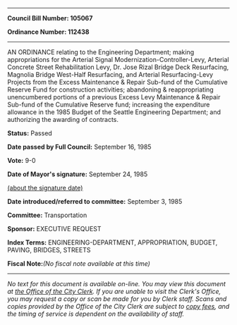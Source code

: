 

********

**Council Bill Number: 105067**
   
**Ordinance Number: 112438**
********

 AN ORDINANCE relating to the Engineering Department; making appropriations for the Arterial Signal Modernization-Controller-Levy, Arterial Concrete Street Rehabilitation Levy, Dr. Jose Rizal Bridge Deck Resurfacing, Magnolia Bridge West-Half Resurfacing, and Arterial Resurfacing-Levy Projects from the Excess Maintenance & Repair Sub-fund of the Cumulative Reserve Fund for construction activities; abandoning & reappropriating unencumbered portions of a previous Excess Levy Maintenance & Repair Sub-fund of the Cumulative Reserve fund; increasing the expenditure allowance in the 1985 Budget of the Seattle Engineering Department; and authorizing the awarding of contracts.

**Status:** Passed
   
**Date passed by Full Council:** September 16, 1985
   
**Vote:** 9-0
   
**Date of Mayor's signature:** September 24, 1985
   
[(about the signature date)](/~public/approvaldate.htm)
   
   
   
**Date introduced/referred to committee:** September 3, 1985
   
**Committee:** Transportation
   
**Sponsor:** EXECUTIVE REQUEST
   
   
**Index Terms:** ENGINEERING-DEPARTMENT, APPROPRIATION, BUDGET, PAVING, BRIDGES, STREETS

**Fiscal Note:**_(No fiscal note available at this time)_
********

_No text for this document is available on-line. You may view this document at [the Office of the City Clerk](http://www.seattle.gov/leg/clerk/contactUs.htm). If you are unable to visit the Clerk's Office, you may request a copy or scan be made for you by Clerk staff. Scans and copies provided by the Office of the City Clerk are subject to [copy fees](http://clerk.seattle.gov/~public/clerkfees.htm), and the timing of service is dependent on the availability of staff._

